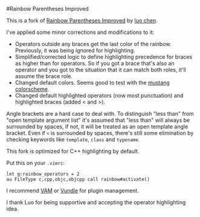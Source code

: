 #Rainbow Parentheses Improved

This is a fork of [Rainbow Parentheses Improved](http://www.vim.org/scripts/script.php?script_id=4176) by [luo chen](http://www.vim.org/account/profile.php?user_id=53618).

I've applied some minor corrections and modifications to it:

* Operators outside any braces get the last color of the rainbow. Previously, it was being ignored for highlighting.
* Simplified/corrected logic to define highlighting precedence for braces as higher than for operators. So if you got a brace that's also an operator and you got to the situation that it can match both roles, it'll assume the brace role.
* Changed default colors. Seems good to test with the [mustang colorscheme](https://github.com/flazz/vim-colorschemes/blob/master/colors/mustang.vim).
* Changed default highlighted operators (now most punctuation) and highlighted braces (added < and >).

Angle brackets are a hard case to deal with. To distinguish "less than" from "open template argument list" it's assumed that "less than" will always be surrounded by spaces, if not, it will be treated as an open template angle bracket. Even if `<` is surrounded by spaces, there's still some elimination by checking keywords like `template`, `class` and `typename`.

This fork is optimized for C++ highlighting by default.

Put this on your `.vimrc`:

```VimL
let g:rainbow_operators = 2 
au FileType c,cpp,objc,objcpp call rainbow#activate()
```

I recommend [VAM](https://github.com/MarcWeber/vim-addon-manager) or [Vundle](https://github.com/gmarik/vundle) for plugin management.

I thank Luo for being supportive and accepting the operator highlighting idea.
